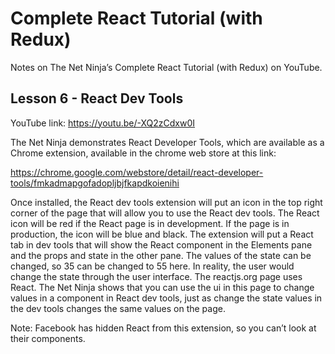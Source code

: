 # Complete React Tutorial (with Redux)

Notes on The Net Ninja’s Complete React Tutorial (with Redux) on YouTube.

## Lesson 6 - React Dev Tools

YouTube link: https://youtu.be/-XQ2zCdxw0I

The Net Ninja demonstrates React Developer Tools, which are available as a Chrome extension, available in the chrome web store at this link:

https://chrome.google.com/webstore/detail/react-developer-tools/fmkadmapgofadopljbjfkapdkoienihi

Once installed, the React dev tools extension will put an icon in the top right corner of the page that will allow you to use the React dev tools. The React icon will be red if the React page is in development. If the page is in production, the icon will be blue and black. The extension will put a React tab in dev tools that will show the React component in the Elements pane and the props and state in the other pane. The values of the state can be changed, so 35 can be changed to 55 here. In reality, the user would change the state through the user interface. The reactjs.org page uses React. The Net Ninja shows that you can use the ui in this page to change values in a component in React dev tools, just as change the state values in the dev tools changes the same values on the page.

Note: Facebook has hidden React from this extension, so you can’t look at their components.